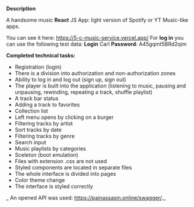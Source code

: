 ****Description****

A handsome music **React** JS App: light version of Spotify or YT Music-like apps.

You can see it here: https://5-c-music-service.vercel.app/
For **log in** you can use the following test data: **Login** Carl **Password**: A45gqmt5BRd2qim

**Completed technical tasks:**
 
- Registration (login) 
- There is a division into authorization and non-authorization zones 
- Ability to log in and log out (sign up, sign out) 
- The player is built into the application (listening to music, pausing and unpausing, rewinding, repeating a track, shuffle playlist) 
- A track bar status 
- Adding a track to favorites 
- Collection list 
- Left menu opens by clicking on a burger 
- Filtering tracks by artist 
- Sort tracks by date 
- Filtering tracks by genre 
- Search input 
- Music playlists by categories 
- Sceleton (boot emulation) 
- Files with extension .css are not used 
- Styled components are located in separate files 
- The whole interface is divided into pages 
- Color theme change 
- The interface is styled correctly

 _ An opened API was used: https://painassasin.online/swagger/._
